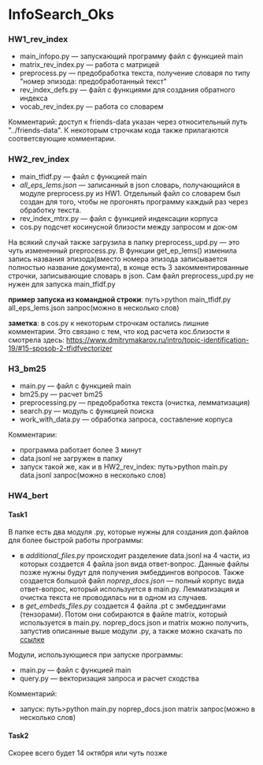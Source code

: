 # InfoSearch_Oks

### HW1_rev_index

- main_infopo.py — запускающий программу файл с функцией main
- matrix_rev_index.py — работа с матрицей
- preprocess.py — предобработка текста, получение словаря по типу "номер эпизода: предобработанный текст"
- rev_index_defs.py — файл с функциями для создания обратного индекса
- vocab_rev_index.py — работа со словарем


Комментарий: доступ к friends-data указан через относительный путь "../friends-data". К некоторым строчкам кода также прилагаются соответсвующие комментарии.

### HW2_rev_index

- main_tfidf.py — файл с функцией main
- *all_eps_lems.json* — записанный в json словарь, получающийся в модуле preprocess.py из HW1. Отдельный файл со словарем был создан для того, чтобы не прогонять программу каждый раз через обработку текста.
- rev_index_mtrx.py — файл с функцией индексации корпуса
- cos.py подсчет косинусной близости между запросом и док-ом


На всякий случай также загрузила в папку preprocess_upd.py — это чуть измененный preprocess.py. В функции get_ep_lems() изменила запись названия эпизода(вместо номера эпизода записывается полностью название документа), в конце есть 3 закомментированные строчки, записывающие словарь в json. Сам файл preprocess_upd.py не нужен для запуска main_tfidf.py

**пример запуска из командной строки**: путь>python main_tfidf.py all_eps_lems.json запрос(можно в несколько слов)

**заметка**: в cos.py к некоторым строчкам остались лишние комментарии. Это связано с тем, что код расчета кос.близости я смотрела здесь: https://www.dmitrymakarov.ru/intro/topic-identification-19/#15-sposob-2-tfidfvectorizer

### H3_bm25

- main.py — файл с функцией main
- bm25.py — расчет bm25
- preprocessing.py — предобработка текста (очистка, лемматизация)
- search.py — модуль с функцией поиска
- work_with_data.py — обработка запроса, составление корпуса

Комментарии:

- программа работает более 3 минут
- data.jsonl не загружен в папку
- запуск такой же, как и в HW2_rev_index: путь>python main.py data.jsonl запрос(можно в несколько слов) 


### HW4_bert

#### Task1
В папке есть два модуля .py, которые нужны для создания доп.файлов для более быстрой работы программы:

- в *additional_files.py* происходит разделение data.jsonl на 4 части, из которых создается 4 файла json вида ответ-вопрос. Данные файлы позже нужны будут для получения эмбеддингов вопросов. Также создается большой файл *noprep_docs.json* — полный корпус вида ответ-вопрос, который используется в main.py. Лемматизация и очистка текста не проводилась ни в одном из случаев.
- в *get_embeds_files.py* создается 4 файла .pt с эмбеддингами (тензорами). Потом они собираются в файле matrix, который используется в main.py. 
noprep_docs.json и matrix можно получить, запустив описанные выше модули .py, а также можно скачать по [ссылке](https://drive.google.com/drive/folders/1Q4SPDF_qPxoAfiO-IkY89Y4m_PAYRw9N?usp=sharing)

Модули, использующиеся при запуске программы:
- main.py — файл с функцией main
- query.py — векторизация запроса и расчет сходства

Комментарий:
- запуск: путь>python main.py noprep_docs.json matrix запрос(можно в несколько слов)

#### Task2

Скорее всего будет 14 октября или чуть позже
